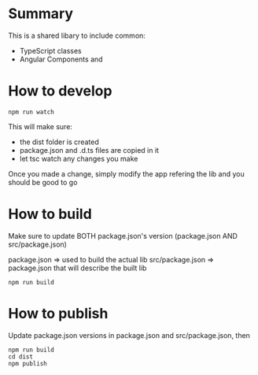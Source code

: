 # Summary

This is a shared libary to include common:

- TypeScript classes
- Angular Components and

# How to develop

`npm run watch`

This will make sure:
 - the dist folder is created
 - package.json and .d.ts files are copied in it
 - let tsc watch any changes you make

 Once you made a change, simply modify the app refering the lib and you should 
 be good to go

# How to build

Make sure to update BOTH package.json's version (package.json AND src/package.json)

package.json => used to build the actual lib
src/package.json => package.json that will describe the built lib

`npm run build`

# How to publish

Update package.json versions in package.json and src/package.json, then

```
npm run build
cd dist
npm publish
```